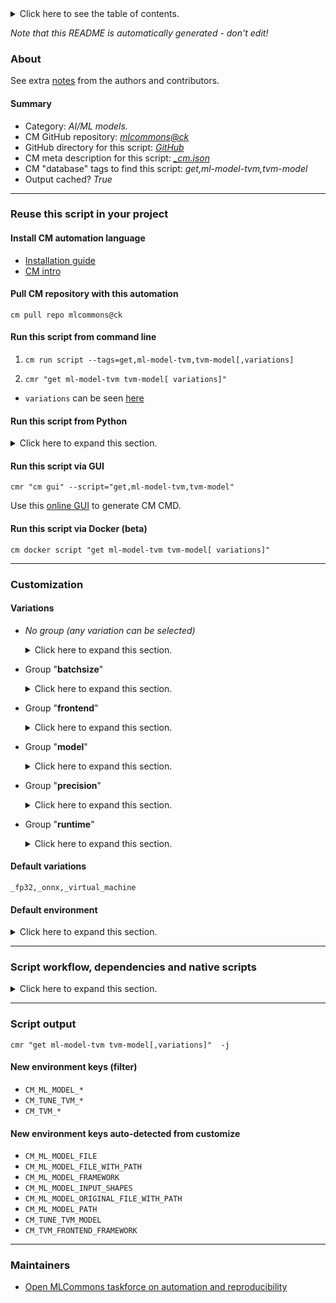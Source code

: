 <details>
<summary>Click here to see the table of contents.</summary>

* [About](#about)
* [Summary](#summary)
* [Reuse this script in your project](#reuse-this-script-in-your-project)
  * [ Install CM automation language](#install-cm-automation-language)
  * [ Check CM script flags](#check-cm-script-flags)
  * [ Run this script from command line](#run-this-script-from-command-line)
  * [ Run this script from Python](#run-this-script-from-python)
  * [ Run this script via GUI](#run-this-script-via-gui)
  * [ Run this script via Docker (beta)](#run-this-script-via-docker-(beta))
* [Customization](#customization)
  * [ Variations](#variations)
  * [ Default environment](#default-environment)
* [Script workflow, dependencies and native scripts](#script-workflow-dependencies-and-native-scripts)
* [Script output](#script-output)
* [New environment keys (filter)](#new-environment-keys-(filter))
* [New environment keys auto-detected from customize](#new-environment-keys-auto-detected-from-customize)
* [Maintainers](#maintainers)

</details>

*Note that this README is automatically generated - don't edit!*

### About


See extra [notes](README-extra.md) from the authors and contributors.

#### Summary

* Category: *AI/ML models.*
* CM GitHub repository: *[mlcommons@ck](https://github.com/mlcommons/ck/tree/master/cm-mlops)*
* GitHub directory for this script: *[GitHub](https://github.com/mlcommons/ck/tree/master/cm-mlops/script/get-tvm-model)*
* CM meta description for this script: *[_cm.json](_cm.json)*
* CM "database" tags to find this script: *get,ml-model-tvm,tvm-model*
* Output cached? *True*
___
### Reuse this script in your project

#### Install CM automation language

* [Installation guide](https://github.com/mlcommons/ck/blob/master/docs/installation.md)
* [CM intro](https://doi.org/10.5281/zenodo.8105339)

#### Pull CM repository with this automation

```cm pull repo mlcommons@ck```


#### Run this script from command line

1. `cm run script --tags=get,ml-model-tvm,tvm-model[,variations] `

2. `cmr "get ml-model-tvm tvm-model[ variations]" `

* `variations` can be seen [here](#variations)

#### Run this script from Python

<details>
<summary>Click here to expand this section.</summary>

```python

import cmind

r = cmind.access({'action':'run'
                  'automation':'script',
                  'tags':'get,ml-model-tvm,tvm-model'
                  'out':'con',
                  ...
                  (other input keys for this script)
                  ...
                 })

if r['return']>0:
    print (r['error'])

```

</details>


#### Run this script via GUI

```cmr "cm gui" --script="get,ml-model-tvm,tvm-model"```

Use this [online GUI](https://cKnowledge.org/cm-gui/?tags=get,ml-model-tvm,tvm-model) to generate CM CMD.

#### Run this script via Docker (beta)

`cm docker script "get ml-model-tvm tvm-model[ variations]" `

___
### Customization


#### Variations

  * *No group (any variation can be selected)*
    <details>
    <summary>Click here to expand this section.</summary>

    * `_tune-model`
      - Environment variables:
        - *CM_TUNE_TVM_MODEL*: `yes`
      - Workflow:
        1. ***Read "deps" on other CM scripts***
           * get,generic-python-lib,_xgboost
             - CM script: [get-generic-python-lib](https://github.com/mlcommons/ck/tree/master/cm-mlops/script/get-generic-python-lib)
           * get,generic-python-lib,_pandas
             - CM script: [get-generic-python-lib](https://github.com/mlcommons/ck/tree/master/cm-mlops/script/get-generic-python-lib)
           * get,generic-python-lib,_tornado
             - CM script: [get-generic-python-lib](https://github.com/mlcommons/ck/tree/master/cm-mlops/script/get-generic-python-lib)

    </details>


  * Group "**batchsize**"
    <details>
    <summary>Click here to expand this section.</summary>

    * `_batch_size.#`
      - Environment variables:
        - *CM_ML_MODEL_MAX_BATCH_SIZE*: `#`
      - Workflow:

    </details>


  * Group "**frontend**"
    <details>
    <summary>Click here to expand this section.</summary>

    * **`_onnx`** (default)
      - Environment variables:
        - *CM_TVM_FRONTEND_FRAMEWORK*: `onnx`
      - Workflow:
        1. ***Read "deps" on other CM scripts***
           * get,generic-python-lib,_onnx
             * CM names: `--adr.['onnx']...`
             - CM script: [get-generic-python-lib](https://github.com/mlcommons/ck/tree/master/cm-mlops/script/get-generic-python-lib)
    * `_pytorch`
      - Aliases: `_torch`
      - Environment variables:
        - *CM_TVM_FRONTEND_FRAMEWORK*: `pytorch`
      - Workflow:
        1. ***Read "deps" on other CM scripts***
           * get,generic-python-lib,_torch
             * CM names: `--adr.['pytorch', 'torch']...`
             - CM script: [get-generic-python-lib](https://github.com/mlcommons/ck/tree/master/cm-mlops/script/get-generic-python-lib)
           * get,generic-python-lib,_torchvision
             - CM script: [get-generic-python-lib](https://github.com/mlcommons/ck/tree/master/cm-mlops/script/get-generic-python-lib)
    * `_tensorflow`
      - Aliases: `_tf`
      - Environment variables:
        - *CM_TVM_FRONTEND_FRAMEWORK*: `tensorflow`
      - Workflow:
        1. ***Read "deps" on other CM scripts***
           * get,generic-python-lib,_tensorflow
             * CM names: `--adr.['tensorflow']...`
             - CM script: [get-generic-python-lib](https://github.com/mlcommons/ck/tree/master/cm-mlops/script/get-generic-python-lib)
    * `_tflite`
      - Environment variables:
        - *CM_TVM_FRONTEND_FRAMEWORK*: `tflite`
      - Workflow:
        1. ***Read "deps" on other CM scripts***
           * get,generic-python-lib,_tflite
             * CM names: `--adr.['tflite']...`
             - CM script: [get-generic-python-lib](https://github.com/mlcommons/ck/tree/master/cm-mlops/script/get-generic-python-lib)

    </details>


  * Group "**model**"
    <details>
    <summary>Click here to expand this section.</summary>

    * `_model.#`
      - Environment variables:
        - *CM_ML_MODEL*: `#`
      - Workflow:

    </details>


  * Group "**precision**"
    <details>
    <summary>Click here to expand this section.</summary>

    * **`_fp32`** (default)
      - Workflow:
    * `_int8`
      - Workflow:
    * `_uint8`
      - Workflow:

    </details>


  * Group "**runtime**"
    <details>
    <summary>Click here to expand this section.</summary>

    * `_graph_executor`
      - Environment variables:
        - *CM_TVM_USE_VM*: `no`
      - Workflow:
    * **`_virtual_machine`** (default)
      - Environment variables:
        - *CM_TVM_USE_VM*: `yes`
      - Workflow:

    </details>


#### Default variations

`_fp32,_onnx,_virtual_machine`
#### Default environment

<details>
<summary>Click here to expand this section.</summary>

These keys can be updated via `--env.KEY=VALUE` or `env` dictionary in `@input.json` or using script flags.

* CM_ML_MODEL_MAX_BATCH_SIZE: `1`
* CM_TUNE_TVM_MODEL: `no`
* CM_TVM_USE_VM: `yes`
* CM_TVM_FRONTEND_FRAMEWORK: `onnx`

</details>

___
### Script workflow, dependencies and native scripts

<details>
<summary>Click here to expand this section.</summary>

  1. ***Read "deps" on other CM scripts from [meta](https://github.com/mlcommons/ck/tree/master/cm-mlops/script/get-tvm-model/_cm.json)***
     * get,python3
       * CM names: `--adr.['python', 'python3']...`
       - CM script: [get-python3](https://github.com/mlcommons/ck/tree/master/cm-mlops/script/get-python3)
     * get,tvm
       * CM names: `--adr.['tvm']...`
       - CM script: [get-tvm](https://github.com/mlcommons/ck/tree/master/cm-mlops/script/get-tvm)
     * get,generic-python-lib,_decorator
       - CM script: [get-generic-python-lib](https://github.com/mlcommons/ck/tree/master/cm-mlops/script/get-generic-python-lib)
     * get,generic-python-lib,_psutil
       - CM script: [get-generic-python-lib](https://github.com/mlcommons/ck/tree/master/cm-mlops/script/get-generic-python-lib)
     * get,generic-python-lib,_scipy
       - CM script: [get-generic-python-lib](https://github.com/mlcommons/ck/tree/master/cm-mlops/script/get-generic-python-lib)
     * get,generic-python-lib,_attrs
       - CM script: [get-generic-python-lib](https://github.com/mlcommons/ck/tree/master/cm-mlops/script/get-generic-python-lib)
  1. ***Run "preprocess" function from [customize.py](https://github.com/mlcommons/ck/tree/master/cm-mlops/script/get-tvm-model/customize.py)***
  1. ***Read "prehook_deps" on other CM scripts from [meta](https://github.com/mlcommons/ck/tree/master/cm-mlops/script/get-tvm-model/_cm.json)***
     * get,ml-model,raw
       * CM names: `--adr.['original-model']...`
       - CM script: [get-ml-model-3d-unet-kits19](https://github.com/mlcommons/ck/tree/master/cm-mlops/script/get-ml-model-3d-unet-kits19)
       - CM script: [get-ml-model-bert-base-squad](https://github.com/mlcommons/ck/tree/master/cm-mlops/script/get-ml-model-bert-base-squad)
       - CM script: [get-ml-model-bert-large-squad](https://github.com/mlcommons/ck/tree/master/cm-mlops/script/get-ml-model-bert-large-squad)
       - CM script: [get-ml-model-dlrm-terabyte](https://github.com/mlcommons/ck/tree/master/cm-mlops/script/get-ml-model-dlrm-terabyte)
       - CM script: [get-ml-model-efficientnet-lite](https://github.com/mlcommons/ck/tree/master/cm-mlops/script/get-ml-model-efficientnet-lite)
       - CM script: [get-ml-model-gptj](https://github.com/mlcommons/ck/tree/master/cm-mlops/script/get-ml-model-gptj)
       - CM script: [get-ml-model-mobilenet](https://github.com/mlcommons/ck/tree/master/cm-mlops/script/get-ml-model-mobilenet)
       - CM script: [get-ml-model-resnet50](https://github.com/mlcommons/ck/tree/master/cm-mlops/script/get-ml-model-resnet50)
       - CM script: [get-ml-model-retinanet](https://github.com/mlcommons/ck/tree/master/cm-mlops/script/get-ml-model-retinanet)
       - CM script: [get-ml-model-rnnt](https://github.com/mlcommons/ck/tree/master/cm-mlops/script/get-ml-model-rnnt)
       - CM script: [get-ml-model-tiny-resnet](https://github.com/mlcommons/ck/tree/master/cm-mlops/script/get-ml-model-tiny-resnet)
       - CM script: [get-ml-model-stable-diffusion](https://github.com/mlcommons/ck/tree/master/cm-mlops/script/get-ml-model-stable-diffusion)
  1. ***Run native script if exists***
     * [run.sh](https://github.com/mlcommons/ck/tree/master/cm-mlops/script/get-tvm-model/run.sh)
  1. Read "posthook_deps" on other CM scripts from [meta](https://github.com/mlcommons/ck/tree/master/cm-mlops/script/get-tvm-model/_cm.json)
  1. ***Run "postrocess" function from [customize.py](https://github.com/mlcommons/ck/tree/master/cm-mlops/script/get-tvm-model/customize.py)***
  1. Read "post_deps" on other CM scripts from [meta](https://github.com/mlcommons/ck/tree/master/cm-mlops/script/get-tvm-model/_cm.json)
</details>

___
### Script output
`cmr "get ml-model-tvm tvm-model[,variations]"  -j`
#### New environment keys (filter)

* `CM_ML_MODEL_*`
* `CM_TUNE_TVM_*`
* `CM_TVM_*`
#### New environment keys auto-detected from customize

* `CM_ML_MODEL_FILE`
* `CM_ML_MODEL_FILE_WITH_PATH`
* `CM_ML_MODEL_FRAMEWORK`
* `CM_ML_MODEL_INPUT_SHAPES`
* `CM_ML_MODEL_ORIGINAL_FILE_WITH_PATH`
* `CM_ML_MODEL_PATH`
* `CM_TUNE_TVM_MODEL`
* `CM_TVM_FRONTEND_FRAMEWORK`
___
### Maintainers

* [Open MLCommons taskforce on automation and reproducibility](https://github.com/mlcommons/ck/blob/master/docs/taskforce.md)